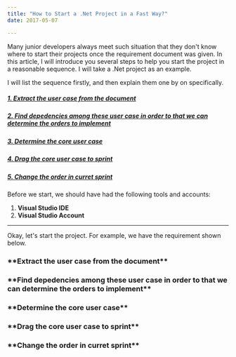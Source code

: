 ```yaml
---
title: "How to Start a .Net Project in a Fast Way?"
date: 2017-05-07

---
```



Many junior developers always meet such situation that they don't know where to start their projects once the requirement document was given. In this article, I will introduce you several steps to help you start the project in a reasonable sequence. I will take a .Net project as an example.

I will list the sequence firstly, and then explain them one by on specifically.

##### [1. **Extract the user case from the document**](#1)

##### [2. **Find depedencies among these user case in order to that we can determine the orders to implement**](#2)

##### [3. **Determine the core user case**](#3)

##### [4. **Drag the core user case to sprint**](#4)

##### [5. **Change the order in curret sprint**](#5)

Before we start, we should have had the following tools and accounts:
1. **Visual Studio IDE** 
2. **Visual Studio Account**

- - -

Okay, let's start the project. For example, we have the requirement shown below.


<h3 id="1">**Extract the user case from the document**</h3>
<h3 id="2">**Find depedencies among these user case in order to that we can determine the orders to implement**</h3>
<h3 id="3">**Determine the core user case**</h3>
<h3 id="4">**Drag the core user case to sprint**</h3>
<h3 id="5">**Change the order in curret sprint**</h3>


